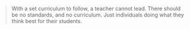 >With a set curriculum to follow, a teacher cannot lead. There should be no standards, and no curriculum. Just individuals doing what they think best for their students.
